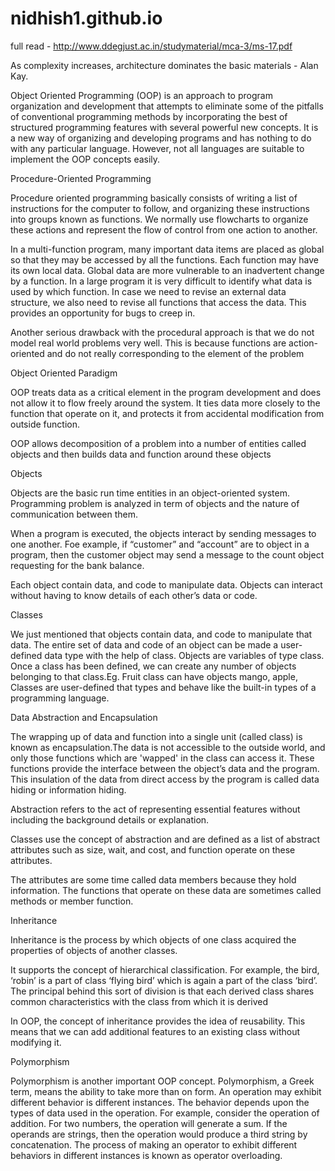 # nidhish1.github.io

full read - http://www.ddegjust.ac.in/studymaterial/mca-3/ms-17.pdf

As complexity increases, architecture dominates the
basic materials - Alan Kay.


Object Oriented Programming (OOP) is an approach to program organization and
development that attempts to eliminate some of the pitfalls of conventional programming
methods by incorporating the best of structured programming features with several
powerful new concepts. It is a new way of organizing and developing programs and has
nothing to do with any particular language. However, not all languages are suitable to
implement the OOP concepts easily.


Procedure-Oriented Programming

Procedure oriented programming basically consists of writing a list of instructions for the
computer to follow, and organizing these instructions into groups known as functions. We
normally use flowcharts to organize these actions and represent the flow of control from
one action to another.

In a multi-function program, many important data items are placed as global so that
they may be accessed by all the functions. Each function may have its own local data.
Global data are more vulnerable to an inadvertent change by a function. In a large
program it is very difficult to identify what data is used by which function. In case we
need to revise an external data structure, we also need to revise all functions that access
the data. This provides an opportunity for bugs to creep in.

Another serious drawback with the procedural approach is that we do not model real
world problems very well. This is because functions are action-oriented and do not really
corresponding to the element of the problem


Object Oriented Paradigm 

OOP treats data as a critical
element in the program development and does not allow it to flow freely around the
system. It ties data more closely to the function that operate on it, and protects it from
accidental modification from outside function.

OOP allows decomposition of a problem
into a number of entities called objects and then builds data and function around these
objects


Objects

Objects are the basic run time entities in an object-oriented system. 
Programming problem is analyzed in term of objects and the nature of communication
between them.

When a program is executed, the objects interact by sending messages to one another.
Foe example, if “customer” and “account” are to object in a program, then the customer
object may send a message to the count object requesting for the bank balance.

Each object contain data, and code to manipulate data. Objects can interact without having to
know details of each other’s data or code. 


Classes

We just mentioned that objects contain data, and code to manipulate that data. The entire
set of data and code of an object can be made a user-defined data type with the help of
class. Objects are variables of type class. Once a class has been defined, we
can create any number of objects belonging to that class.Eg. Fruit class can have objects mango, apple,
Classes are user-defined that types and behave like the built-in types of a programming language. 


Data Abstraction and Encapsulation 
 
The wrapping up of data and function into a single unit (called class) is known as
encapsulation.The data is not accessible to the outside world, and only those functions which are 'wapped' in the
class can access it. These functions provide the interface between the object’s data and 
the program. 
This insulation of the data from direct access by the program is called data
hiding or information hiding. 

Abstraction refers to the act of representing essential features without including the
background details or explanation.

Classes use the concept of abstraction and are defined as a list of abstract attributes such as 
size, wait, and cost, and function operate on these attributes.

The attributes are some time called data members because they hold information. The
functions that operate on these data are sometimes called methods or member function. 


Inheritance 

Inheritance is the process by which objects of one class acquired the properties of objects
of another classes.

It supports the concept of hierarchical classification. For example,
the bird, ‘robin’ is a part of class ‘flying bird’ which is again a part of the class ‘bird’.
The principal behind this sort of division is that each derived class shares common
characteristics with the class from which it is derived

In OOP, the concept of inheritance provides the idea of reusability. This means that we
can add additional features to an existing class without modifying it.


Polymorphism

Polymorphism is another important OOP concept. Polymorphism, a Greek term, means
the ability to take more than on form. An operation may exhibit different behavior is
different instances. The behavior depends upon the types of data used in the operation.
For example, consider the operation of addition. For two numbers, the operation will
generate a sum. If the operands are strings, then the operation would produce a third
string by concatenation. The process of making an operator to exhibit different behaviors
in different instances is known as operator overloading.













